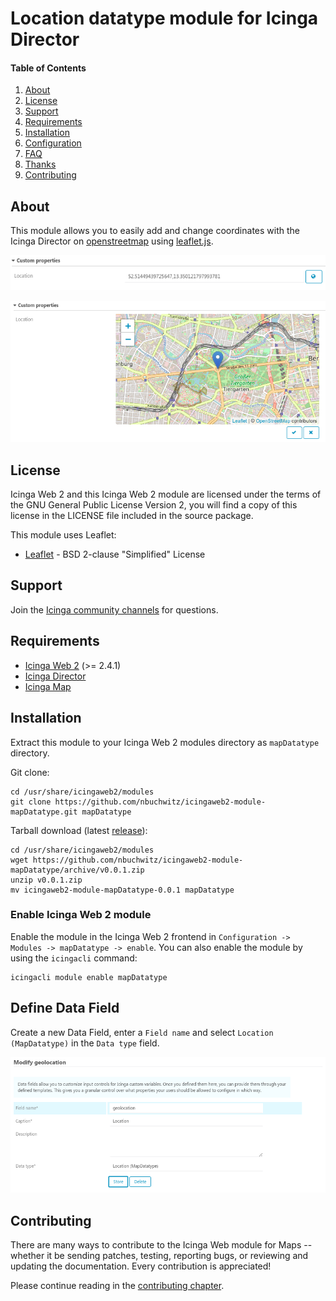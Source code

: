 # Location datatype module for Icinga Director

#### Table of Contents

1. [About](#about)
2. [License](#license)
3. [Support](#support)
4. [Requirements](#requirements)
5. [Installation](#installation)
6. [Configuration](#configuration)
7. [FAQ](#faq)
8. [Thanks](#thanks)
9. [Contributing](#contributing)

## About

This module allows you to easily add and change coordinates with the Icinga Director on [openstreetmap](https://www.openstreetmap.org) using [leaflet.js](http://leafletjs.com/).

![Icinga Director](doc/screenshots/02-Customfield.png)

![Icinga Director](doc/screenshots/022-Customfield-expanded.png)

## License

Icinga Web 2 and this Icinga Web 2 module are licensed under the terms of the GNU General Public License Version 2, you will find a copy of this license in the LICENSE file included in the source package.

This module uses Leaflet:

* [Leaflet](https://github.com/Leaflet/Leaflet) - BSD 2-clause "Simplified" License


## Support

Join the [Icinga community channels](https://www.icinga.com/community/get-involved/) for questions.

## Requirements

* [Icinga Web 2](https://www.icinga.com/products/icinga-web-2/) (>= 2.4.1)
* [Icinga Director](https://github.com/icinga/icingaweb2-module-director)
* [Icinga Map](https://github.com/nbuchwitz/icingaweb2-module-map)


## Installation

Extract this module to your Icinga Web 2 modules directory as `mapDatatype` directory.

Git clone:

```
cd /usr/share/icingaweb2/modules
git clone https://github.com/nbuchwitz/icingaweb2-module-mapDatatype.git mapDatatype
```


Tarball download (latest [release](https://github.com/nbuchwitz/icingaweb2-module-mapDatatype/releases/latest)):

```
cd /usr/share/icingaweb2/modules
wget https://github.com/nbuchwitz/icingaweb2-module-mapDatatype/archive/v0.0.1.zip
unzip v0.0.1.zip
mv icingaweb2-module-mapDatatype-0.0.1 mapDatatype
```

### Enable Icinga Web 2 module

Enable the module in the Icinga Web 2 frontend in `Configuration -> Modules -> mapDatatype -> enable`.
You can also enable the module by using the `icingacli` command:

```
icingacli module enable mapDatatype
```

## Define Data Field

Create a new Data Field, enter a ``Field name`` and select ``Location (MapDatatype)`` in the ``Data type`` field.

![Icinga Director](doc/screenshots/01-Adding-field.png)


## Contributing

There are many ways to contribute to the Icinga Web module for Maps --
whether it be sending patches, testing, reporting bugs, or reviewing and
updating the documentation. Every contribution is appreciated!


Please continue reading in the [contributing chapter](CONTRIBUTING.md).
